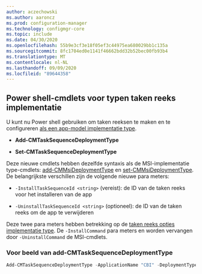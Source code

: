 ```yaml
---
author: aczechowski
ms.author: aaroncz
ms.prod: configuration-manager
ms.technology: configmgr-core
ms.topic: include
ms.date: 04/30/2020
ms.openlocfilehash: 55b9e3cf3e18f05ef3c44975ea680029bb1c135a
ms.sourcegitcommit: 8fc1704ed0e1141f46662bdd32b52bec00fb93b4
ms.translationtype: MT
ms.contentlocale: nl-NL
ms.lasthandoff: 09/09/2020
ms.locfileid: "89644358"
---
```

## <a name="powershell-cmdlets-for-task-sequence-deployment-types"></a><a name="bkmk_osdpwsh"></a> Power shell-cmdlets voor typen taken reeks implementatie

<!--7019342-->

U kunt nu Power shell gebruiken om taken reeksen te maken en te configureren [als een app-model implementatie type](../../../../../apps/get-started/creating-windows-applications.md#bkmk_tsdt).

- **Add-CMTaskSequenceDeploymentType**

- **Set-CMTaskSequenceDeploymentType**

Deze nieuwe cmdlets hebben dezelfde syntaxis als de MSI-implementatie type-cmdlets: [add-CMMsiDeploymentType](/powershell/module/configurationmanager/Add-CMMsiDeploymentType) en [set-CMMsiDeploymentType](/powershell/module/configurationmanager/Set-CMMsiDeploymentType). De belangrijkste verschillen zijn de volgende nieuwe para meters:

- `-InstallTaskSequenceId <string>` (vereist): de ID van de taken reeks voor het installeren van de app

- `-UninstallTaskSequenceId <string>` (optioneel): de ID van de taken reeks om de app te verwijderen

Deze twee para meters hebben betrekking op de [taken reeks opties implementatie type](../../../../../apps/deploy-use/create-applications.md#bkmk_dt-ts). De `-InstallCommand` para meters en worden vervangen door `-UninstallCommand` de MSI-cmdlets.

### <a name="add-cmtasksequencedeploymenttype-example"></a>Voor beeld van add-CMTaskSequenceDeploymentType

```powershell
Add-CMTaskSequenceDeploymentType -ApplicationName "CBI" -DeploymentTypeName "Complex install" -Comment "New Deployment Type" -InstallTaskSequenceId "ABC001EB" -UninstallTaskSequenceId "ABC00378" -ScriptLanguage "PowerShell" -ScriptText "dir"
```